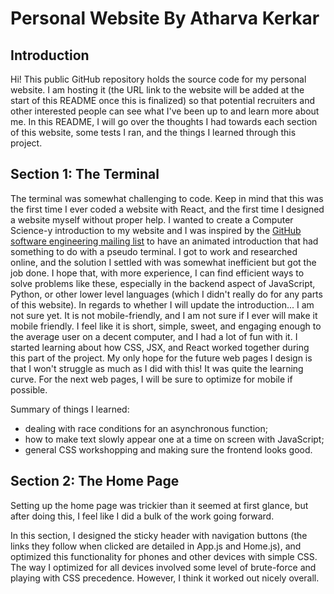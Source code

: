 # Personal Website By Atharva Kerkar

## Introduction
Hi! This public GitHub repository holds the source code for my personal website. I am hosting it (the URL link to the website will be added at the start of this README once this is finalized) so that potential recruiters and other interested people can see what I've been up to and learn more about me. In this README, I will go over the thoughts I had towards each section of this website, some tests I ran, and the things I learned through this project.

## Section 1: The Terminal
The terminal was somewhat challenging to code. Keep in mind that this was the first time I ever coded a website with React, and the first time I designed a website myself without proper help. I wanted to create a Computer Science-y introduction to my website and I was inspired by the [GitHub software engineering mailing list](https://swelist.com) to have an animated introduction that had something to do with a pseudo terminal. I got to work and researched online, and the solution I settled with was somewhat inefficient but got the job done. I hope that, with more experience, I can find efficient ways to solve problems like these, especially in the backend aspect of JavaScript, Python, or other lower level languages (which I didn't really do for any parts of this website). In regards to whether I will update the introduction... I am not sure yet. It is not mobile-friendly, and I am not sure if I ever will make it mobile friendly. I feel like it is short, simple, sweet, and engaging enough to the average user on a decent computer, and I had a lot of fun with it. I started learning about how CSS, JSX, and React worked together during this part of the project. My only hope for the future web pages I design is that I won't struggle as much as I did with this! It was quite the learning curve. For the next web pages, I will be sure to optimize for mobile if possible.

Summary of things I learned:
- dealing with race conditions for an asynchronous function;
- how to make text slowly appear one at a time on screen with JavaScript;
- general CSS workshopping and making sure the frontend looks good.

## Section 2: The Home Page
Setting up the home page was trickier than it seemed at first glance, but after doing this, I feel like I did a bulk of the work going forward. 

In this section, I designed the sticky header with navigation buttons (the links they follow when clicked are detailed in App.js and Home.js), and optimized this functionality for phones and other devices with simple CSS. The way I optimized for all devices involved some level of brute-force and playing with CSS precedence. However, I think it worked out nicely overall.